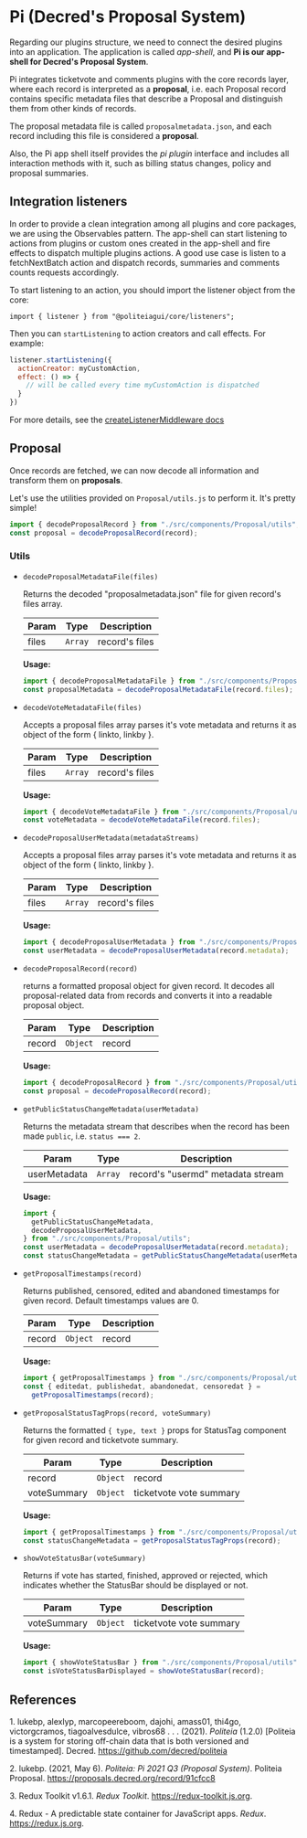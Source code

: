 # Pi (Decred's Proposal System)

Regarding our plugins structure, we need to connect the desired plugins into an
application. The application is called _app-shell_, and **Pi is our app-shell
for Decred's Proposal System**.

Pi integrates ticketvote and comments plugins with the core records layer, where
each record is interpreted as a **proposal**, i.e. each Proposal record contains
specific metadata files that describe a Proposal and distinguish them from other
kinds of records.

The proposal metadata file is called `proposalmetadata.json`, and each record
including this file is considered a **proposal**.

Also, the Pi app shell itself provides the _pi plugin_ interface and includes
all interaction methods with it, such as billing status changes, policy and
proposal summaries.

## Integration listeners

In order to provide a clean integration among all plugins and
core packages, we are using the Observables pattern. The app-shell can start
listening to actions from plugins or custom ones created in the app-shell and
fire effects to dispatch multiple plugins actions. A good use case is listen to
a fetchNextBatch action and dispatch records, summaries and comments counts
requests accordingly.

To start listening to an action, you should import the listener object from the
core:

`import { listener } from "@politeiagui/core/listeners";`

Then you can `startListening` to action creators and call effects. For example:

```js
listener.startListening({
  actionCreator: myCustomAction,
  effect: () => {
    // will be called every time myCustomAction is dispatched
  }
})
```

For more details, see the [createListenerMiddleware docs](https://redux-toolkit.js.org/api/createListenerMiddleware)

## Proposal

Once records are fetched, we can now decode all
information and transform them on **proposals**.

Let's use the utilities provided on `Proposal/utils.js` to perform it. It's
pretty simple!

```javascript
import { decodeProposalRecord } from "./src/components/Proposal/utils";
const proposal = decodeProposalRecord(record);
```

### Utils

- <a id="utils-decodeproposalmetadatafile"></a>
  `decodeProposalMetadataFile(files)`

  Returns the decoded "proposalmetadata.json" file for given record's files
  array.

  | Param | Type               | Description    |
  | ----- | ------------------ | -------------- |
  | files | <code>Array</code> | record's files |

  **Usage:**

  ```javascript
  import { decodeProposalMetadataFile } from "./src/components/Proposal/utils";
  const proposalMetadata = decodeProposalMetadataFile(record.files);
  ```

- <a id="utils-decodevotemetadatafile"></a> `decodeVoteMetadataFile(files)`

  Accepts a proposal files array parses it's vote metadata and returns it as
  object of the form { linkto, linkby }.

  | Param | Type               | Description    |
  | ----- | ------------------ | -------------- |
  | files | <code>Array</code> | record's files |

  **Usage:**

  ```javascript
  import { decodeVoteMetadataFile } from "./src/components/Proposal/utils";
  const voteMetadata = decodeVoteMetadataFile(record.files);
  ```

- <a id="utils-decodeproposalusermetadata"></a>
  `decodeProposalUserMetadata(metadataStreams)`

  Accepts a proposal files array parses it's vote metadata and returns it as
  object of the form { linkto, linkby }.

  | Param | Type               | Description    |
  | ----- | ------------------ | -------------- |
  | files | <code>Array</code> | record's files |

  **Usage:**

  ```javascript
  import { decodeProposalUserMetadata } from "./src/components/Proposal/utils";
  const userMetadata = decodeProposalUserMetadata(record.metadata);
  ```

- <a id="utils-decodeproposalrecord"></a> `decodeProposalRecord(record)`

  returns a formatted proposal object for given record. It decodes all
  proposal-related data from records and converts it into a readable proposal
  object.

  | Param  | Type                | Description |
  | ------ | ------------------- | ----------- |
  | record | <code>Object</code> | record      |

  **Usage:**

  ```javascript
  import { decodeProposalRecord } from "./src/components/Proposal/utils";
  const proposal = decodeProposalRecord(record);
  ```

- <a id="utils-getpublicstatuschangemetadata"></a>
  `getPublicStatusChangeMetadata(userMetadata)`

  Returns the metadata stream that describes when the record has been made
  `public`, i.e. `status === 2`.

  | Param        | Type               | Description                       |
  | ------------ | ------------------ | --------------------------------- |
  | userMetadata | <code>Array</code> | record's "usermd" metadata stream |

  **Usage:**

  ```javascript
  import {
    getPublicStatusChangeMetadata,
    decodeProposalUserMetadata,
  } from "./src/components/Proposal/utils";
  const userMetadata = decodeProposalUserMetadata(record.metadata);
  const statusChangeMetadata = getPublicStatusChangeMetadata(userMetadata);
  ```

- <a id="utils-getproposaltimestamps"></a> `getProposalTimestamps(record)`

  Returns published, censored, edited and abandoned timestamps for given record.
  Default timestamps values are 0.

  | Param  | Type                | Description |
  | ------ | ------------------- | ----------- |
  | record | <code>Object</code> | record      |

  **Usage:**

  ```javascript
  import { getProposalTimestamps } from "./src/components/Proposal/utils";
  const { editedat, publishedat, abandonedat, censoredat } =
    getProposalTimestamps(record);
  ```

- <a id="utils-getproposalstatustagprops"></a>
  `getProposalStatusTagProps(record, voteSummary)`

  Returns the formatted `{ type, text }` props for StatusTag component for given
  record and ticketvote summary.

  | Param       | Type                | Description             |
  | ----------- | ------------------- | ----------------------- |
  | record      | <code>Object</code> | record                  |
  | voteSummary | <code>Object</code> | ticketvote vote summary |

  **Usage:**

  ```javascript
  import { getProposalTimestamps } from "./src/components/Proposal/utils";
  const statusChangeMetadata = getProposalStatusTagProps(record);
  ```

- <a id="utils-showvotestatusbar"></a> `showVoteStatusBar(voteSummary)`

  Returns if vote has started, finished, approved or rejected, which indicates
  whether the StatusBar should be displayed or not.

  | Param       | Type                | Description             |
  | ----------- | ------------------- | ----------------------- |
  | voteSummary | <code>Object</code> | ticketvote vote summary |

  **Usage:**

  ```javascript
  import { showVoteStatusBar } from "./src/components/Proposal/utils";
  const isVoteStatusBarDisplayed = showVoteStatusBar(record);
  ```

## References

<a id="ref-1">1</a>. lukebp, alexlyp, marcopeereboom, dajohi, amass01, thi4go,
victorgcramos, tiagoalvesdulce, vibros68 . . . (2021). _Politeia_ (1.2.0)
[Politeia is a system for storing off-chain data that is both versioned and
timestamped]. Decred. https://github.com/decred/politeia

<a id="ref-2">2</a>. lukebp. (2021, May 6). _Politeia: Pi 2021 Q3 (Proposal
System)_. Politeia Proposal. https://proposals.decred.org/record/91cfcc8

<a id="ref-3">3</a>. Redux Toolkit v1.6.1. _Redux Toolkit_.
https://redux-toolkit.js.org.

<a id="ref-4">4</a>. Redux - A predictable state container for JavaScript apps.
_Redux_. https://redux.js.org.
